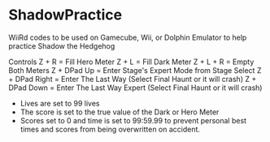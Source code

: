 # ShadowPractice
WiiRd codes to be used on Gamecube, Wii, or Dolphin Emulator to help practice Shadow the Hedgehog

Controls
Z + R = Fill Hero Meter
Z + L = Fill Dark Meter
Z + L + R = Empty Both Meters
Z + DPad Up = Enter Stage's Expert Mode from Stage Select
Z + DPad Right = Enter The Last Way (Select Final Haunt or it will crash)
Z + DPad Down = Enter The Last Way Expert (Select Final Haunt or it will crash)

* Lives are set to 99 lives
* The score is set to the true value of the Dark or Hero Meter
* Scores set to 0 and time is set to 99:59.99 to prevent personal best times and scores from being overwritten on accident.
